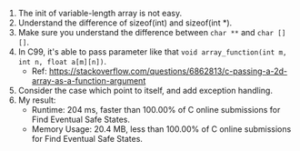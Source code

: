 1. The init of variable-length array is not easy.
2. Understand the difference of sizeof(int) and sizeof(int *).
3. Make sure you understand the difference between `char **` and `char [][]`.
4. In C99, it's able to pass parameter like that `void array_function(int m, int n, float a[m][n])`.
   - Ref: https://stackoverflow.com/questions/6862813/c-passing-a-2d-array-as-a-function-argument
5. Consider the case which point to itself, and add exception handling.
6. My result:
   - Runtime: 204 ms, faster than 100.00% of C online submissions for Find Eventual Safe States.
   - Memory Usage: 20.4 MB, less than 100.00% of C online submissions for Find Eventual Safe States.